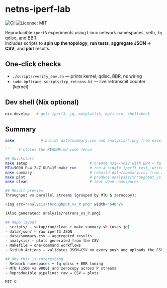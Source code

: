 # netns-iperf-lab

[![CI](https://github.com/Matt-C-G/netns-iperf-lab/actions/workflows/ci.yml/badge.svg?branch=main)](https://github.com/Matt-C-G/netns-iperf-lab/actions/workflows/ci.yml)
![License: MIT](https://img.shields.io/badge/license-MIT-blue)

Reproducible `iperf3` experiments using Linux network namespaces, veth, `fq` qdisc, and BBR.  
Includes scripts to **spin up the topology**, **run tests**, **aggregate JSON → CSV**, and **plot** results.

## One-click checks
- `./scripts/verify_env.sh` — prints kernel, qdisc, BBR, ns wiring
- `sudo bpftrace scripts/tcp_retrans.bt` — live retransmit counter (kernel)

## Dev shell (Nix optional)
```bash
nix develop   # gets iperf3, jq, matplotlib, bpftrace, shellcheck
```
## Summary
```bash
make            # builds data/summary.csv and analysis/*.png from existing JSON

```   # closes the README.md code fence

## Quickstart
make setup                            # create ns1<->ns2 with BBR + fq
MTU=9000 P=4 Z=Z DUR=15 make run      # run a single iperf3 test, write JSON
make summary                          # rebuild data/summary.csv from JSON
make plot                             # produce analysis/throughput_vs_P.png
make clean                            # tear down namespaces

## Result preview
Throughput vs parallel streams (grouped by MTU & zerocopy):

<img src="analysis/throughput_vs_P.png" width="640"/>

(Also generated: analysis/retrans_vs_P.png)

## Repo layout
- scripts/ – setup/run/clean + make_summary.sh (uses jq)
- data/json/ – raw iperf3 JSON
- data/summary.csv – aggregated results
- analysis/ – plots generated from the CSV
- Makefile – one-command workflows
- GitHub Actions – validates JSON→CSV on every push and uploads the CSV artifact

## Why this is interesting
- Network namespaces + fq qdisc + BBR tuning
- MTU (1500 vs 9000) and zerocopy across P streams
- Reproducible pipeline: raw → CSV → plots

MIT ©
